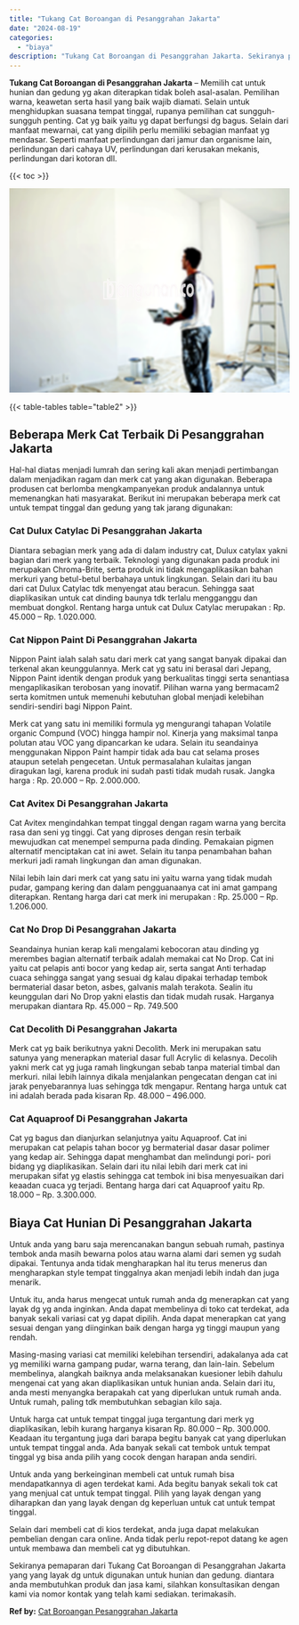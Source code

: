 ```yaml
---
title: "Tukang Cat Boroangan di Pesanggrahan Jakarta"
date: "2024-08-19"
categories: 
  - "biaya"
description: "Tukang Cat Boroangan di Pesanggrahan Jakarta. Sekiranya pemaparan dari Tukang Cat Boroangan di Pesanggrahan Jakarta yang yang layak dg untuk digunakan untuk..."
---
```


**Tukang Cat Boroangan di Pesanggrahan Jakarta** – Memilih cat untuk hunian dan gedung yg akan diterapkan tidak boleh asal-asalan. Pemilihan warna, keawetan serta hasil yang baik wajib diamati. Selain untuk menghidupkan suasana tempat tinggal, rupanya pemilihan cat sungguh-sungguh penting. Cat yg baik yaitu yg dapat berfungsi dg bagus. Selain dari manfaat mewarnai, cat yang dipilih perlu memiliki sebagian manfaat yg mendasar. Seperti manfaat perlindungan dari jamur dan organisme lain, perlindungan dari cahaya UV, perlindungan dari kerusakan mekanis, perlindungan dari kotoran dll.

{{< toc >}}

![Tukang Cat Boroangan di Pesanggrahan Jakarta](/images/jasa-cat-murah21.png)

{{< table-tables table="table2" >}}

## Beberapa Merk Cat Terbaik Di Pesanggrahan Jakarta

Hal-hal diatas menjadi lumrah dan sering kali akan menjadi pertimbangan dalam menjadikan ragam dan merk cat yang akan digunakan. Beberapa produsen cat berlomba mengkampanyekan produk andalannya untuk memenangkan hati masyarakat. Berikut ini merupakan beberapa merk cat untuk tempat tinggal dan gedung yang tak jarang digunakan:

### Cat Dulux Catylac Di Pesanggrahan Jakarta

Diantara sebagian merk yang ada di dalam industry cat, Dulux catylax yakni bagian dari merk yang terbaik. Teknologi yang digunakan pada produk ini merupakan Chroma-Brite, serta produk ini tidak mengaplikasikan bahan merkuri yang betul-betul berbahaya untuk lingkungan. Selain dari itu bau dari cat Dulux Catylac tdk menyengat atau beracun. Sehingga saat diaplikasikan untuk cat dinding baunya tdk terlalu mengganggu dan membuat dongkol. Rentang harga untuk cat Dulux Catylac merupakan : Rp. 45.000 – Rp. 1.020.000.

### Cat Nippon Paint Di Pesanggrahan Jakarta

Nippon Paint ialah salah satu dari merk cat yang sangat banyak dipakai dan terkenal akan keunggulannya. Merk cat yg satu ini berasal dari Jepang, Nippon Paint identik dengan produk yang berkualitas tinggi serta senantiasa mengaplikasikan terobosan yang inovatif. Pilihan warna yang bermacam2 serta komitmen untuk memenuhi kebutuhan global menjadi kelebihan sendiri-sendiri bagi Nippon Paint.

Merk cat yang satu ini memiliki formula yg mengurangi tahapan Volatile organic Compund (VOC) hingga hampir nol. Kinerja yang maksimal tanpa polutan atau VOC yang dipancarkan ke udara. Selain itu seandainya menggunakan Nippon Paint hampir tidak ada bau cat selama proses ataupun setelah pengecetan. Untuk permasalahan kulaitas jangan diragukan lagi, karena produk ini sudah pasti tidak mudah rusak. Jangka harga : Rp. 20.000 – Rp. 2.000.000.

### Cat Avitex Di Pesanggrahan Jakarta

Cat Avitex mengindahkan tempat tinggal dengan ragam warna yang bercita rasa dan seni yg tinggi. Cat yang diproses dengan resin terbaik mewujudkan cat menempel sempurna pada dinding. Pemakaian pigmen alternatif menciptakan cat ini awet. Selain itu tanpa penambahan bahan merkuri jadi ramah lingkungan dan aman digunakan.

Nilai lebih lain dari merk cat yang satu ini yaitu warna yang tidak mudah pudar, gampang kering dan dalam pengguanaanya cat ini amat gampang diterapkan. Rentang harga dari cat merk ini merupakan : Rp. 25.000 – Rp. 1.206.000.

### Cat No Drop Di Pesanggrahan Jakarta

Seandainya hunian kerap kali mengalami kebocoran atau dinding yg merembes bagian alternatif terbaik adalah memakai cat No Drop. Cat ini yaitu cat pelapis anti bocor yang kedap air, serta sangat Anti terhadap cuaca sehingga sangat yang sesuai dg kalau dipakai terhadap tembok bermaterial dasar beton, asbes, galvanis malah terakota. Sealin itu keunggulan dari No Drop yakni elastis dan tidak mudah rusak. Harganya merupakan diantara Rp. 45.000 – Rp. 749.500

### Cat Decolith Di Pesanggrahan Jakarta

Merk cat yg baik berikutnya yakni Decolith. Merk ini merupakan satu satunya yang menerapkan material dasar full Acrylic di kelasnya. Decolih yakni merk cat yg juga ramah lingkungan sebab tanpa material timbal dan merkuri. nilai lebih lainnya dikala menjalankan pengecatan dengan cat ini jarak penyebarannya luas sehingga tdk mengapur. Rentang harga untuk cat ini adalah berada pada kisaran Rp. 48.000 – 496.000.

### Cat Aquaproof Di Pesanggrahan Jakarta

Cat yg bagus dan dianjurkan selanjutnya yaitu Aquaproof. Cat ini merupakan cat pelapis tahan bocor yg bermaterial dasar dasar polimer yang kedap air. Sehingga dapat menghambat dan melindungi pori- pori bidang yg diaplikasikan. Selain dari itu nilai lebih dari merk cat ini merupakan sifat yg elastis sehingga cat tembok ini bisa menyesuaikan dari keaadan cuaca yg terjadi. Bentang harga dari cat Aquaproof yaitu Rp. 18.000 – Rp. 3.300.000.

## Biaya Cat Hunian Di Pesanggrahan Jakarta

Untuk anda yang baru saja merencanakan bangun sebuah rumah, pastinya tembok anda masih bewarna polos atau warna alami dari semen yg sudah dipakai. Tentunya anda tidak mengharapkan hal itu terus menerus dan mengharapkan style tempat tinggalnya akan menjadi lebih indah dan juga menarik.

Untuk itu, anda harus mengecat untuk rumah anda dg menerapkan cat yang layak dg yg anda inginkan. Anda dapat membelinya di toko cat terdekat, ada banyak sekali variasi cat yg dapat dipilih. Anda dapat menerapkan cat yang sesuai dengan yang diinginkan baik dengan harga yg tinggi maupun yang rendah.

Masing-masing variasi cat memiliki kelebihan tersendiri, adakalanya ada cat yg memiliki warna gampang pudar, warna terang, dan lain-lain. Sebelum membelinya, alangkah baiknya anda melaksanakan kuesioner lebih dahulu mengenai cat yang akan diaplikasikan untuk hunian anda. Selain dari itu, anda mesti menyangka berapakah cat yang diperlukan untuk rumah anda. Untuk rumah, paling tdk membutuhkan sebagian kilo saja.

Untuk harga cat untuk tempat tinggal juga tergantung dari merk yg diaplikasikan, lebih kurang harganya kisaran Rp. 80.000 – Rp. 300.000. Keadaan itu tergantung juga dari barapa begitu banyak cat yang diperlukan untuk tempat tinggal anda. Ada banyak sekali cat tembok untuk tempat tinggal yg bisa anda pilih yang cocok dengan harapan anda sendiri.

Untuk anda yang berkeinginan membeli cat untuk rumah bisa mendapatkannya di agen terdekat kami. Ada begitu banyak sekali tok cat yang menjual cat untuk tempat tinggal. Pilih yang layak dengan yang diharapkan dan yang layak dengan dg keperluan untuk cat untuk tempat tinggal.

Selain dari membeli cat di kios terdekat, anda juga dapat melakukan pembelian dengan cara online. Anda tidak perlu repot-repot datang ke agen untuk membawa dan membeli cat yg dibutuhkan.

Sekiranya pemaparan dari Tukang Cat Boroangan di Pesanggrahan Jakarta yang yang layak dg untuk digunakan untuk hunian dan gedung. diantara anda membutuhkan produk dan jasa kami, silahkan konsultasikan dengan kami via nomor kontak yang telah kami sediakan. terimakasih.

**Ref by:** [Cat Boroangan Pesanggrahan Jakarta](https://id.wikipedia.org/wiki/Cat)
